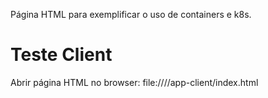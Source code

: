 Página HTML para exemplificar o uso de containers e k8s.

# Teste Client
Abrir página HTML no browser:
    file:///<caminho-projeto>/app-client/index.html